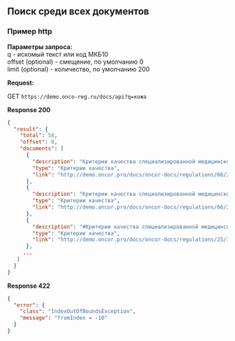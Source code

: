 ## Поиск среди всех документов


### Пример http

**Параметры запроса:**  
q - искомый текст или код МКБ10  
offset (optional) - смещение, по умолчанию 0  
limit (optional) - количество, по умолчанию 200  

**Request:**

GET `https://demo.onco-reg.ru/docs/api?q=кожа`

**Response 200**

```json
{
  "result": {
    "total": 58,
    "offset": 0,
    "documents": [
      {
        "description": "Критерии качества специализированной медицинской помощи взрослым при злокачественной меланоме и других злокачественных новообразованиях кожи (код по МКБ-10: C43)",
        "type": "Критерии качества",
        "link": "http://demo.oncor.pro/docs/oncor-docs/regulations/66/2381-p/qc(C43).pdf"
      },
      {
        "description": "Критерии качества специализированной медицинской помощи взрослым при других злокачественных новообразованиях кожи (код по МКБ-10: C44)",
        "type": "Критерии качества",
        "link": "http://demo.oncor.pro/docs/oncor-docs/regulations/66/2381-p/qc(C44).pdf"
      },
      {
        "description": "#Критерии качества специализированной медицинской помощи взрослым при злокачественном новообразовании кожи (код по МКБ-10: С44)",
        "type": "Критерии качества",
        "link": "http://demo.oncor.pro/docs/oncor-docs/regulations/25/35-p/%D0%A144.pdf"
      },
     ...
   ]
  }
}
```

**Response 422**
```json
{
  "error": {
    "class": "IndexOutOfBoundsException",
    "message": "fromIndex = -10"
  }
}
```